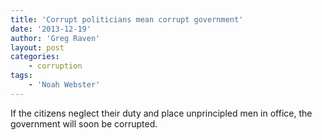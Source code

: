 ```yaml
---
title: 'Corrupt politicians mean corrupt government'
date: '2013-12-19'
author: 'Greg Raven'
layout: post
categories:
    - corruption
tags:
    - 'Noah Webster'
---
```


If the citizens neglect their duty and place unprincipled men in office, the government will soon be corrupted.